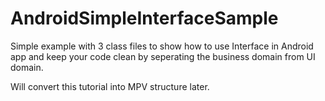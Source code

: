 # AndroidSimpleInterfaceSample

Simple example with 3 class files to show how to use Interface in Android app and keep your code clean by seperating the business domain from UI domain.

Will convert this tutorial into MPV structure later.
